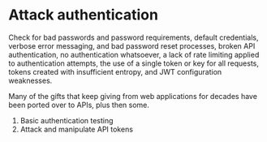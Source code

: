 # Attack authentication

Check for bad passwords and password requirements, default credentials, verbose error messaging, and bad password reset processes, broken API authentication, no authentication whatsoever, a lack of rate limiting applied to authentication attempts, the use of a single token or key for all requests, tokens created with insufficient entropy, and JWT configuration weaknesses.

Many of the gifts that keep giving from web applications for decades have been ported over to APIs, plus then some.

1. Basic authentication testing
2. Attack and manipulate API tokens


